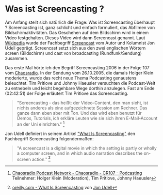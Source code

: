 # Was ist Screencasting ?

Am Anfang stellt sich natürlich die Frage: Was ist Screencasting überhaupt ? 
Screencasting ist, ganz schlicht und einfach formuliert, das Abfilmen von Bildschirmaktivitäten. 
Das Geschehen auf dem Bildschirm wird in einem Video festgehalten. Dieses Video wird dann Screencast genannt.
Laut [Wikipedia](https://de.wikipedia.org/) wurde der Fachbegriff [Screencast](https://de.wikipedia.org/wiki/Screencast)
vom Autor und Kolumnist Jon Udell geprägt. Screencast setzt sich aus den zwei englischen Wörtern screen (Bildschirm) und cast von broadcasting (Rundfunk/Sendung) zusammen.
 
Das erste Mal hörte ich den Begriff Screencasting 2006 in der Folge 107 vom [Chaosradio](https://chaosradio.ccc.de/index.html).
In der Sendung vom 26.10.2005, die damals Holger Klein moderierte, wurde das recht neue Thema Podcasting genaustens
beleuchtet. Tim Pritlove und Johnny Haeusler versuchten die Podcast-Welt zu entnebeln und leicht begehbare Wege 
dorthin anzulegen. Fast am Ende (02:42:51) der Folge erläutert Tim Pritlove das Screencasting.

> "Screencasting - das heißt: der Video-Content, den man sieht, ist nichts anderes als eine aufgezeichnete Session am Rechner. Das ganze dann eben aber mit Ton. Und das wird eben benutzt für Demos, Tutorials, ich erkläre Leuten wie sie sich ihren E-Mail-Account an der Uni einrichten." [^1]

Jon Udell definiert in seinem Artikel ["What Is Screencasting"](http://archive.oreilly.com/pub/a/oreilly/digitalmedia/2005/11/16/what-is-screencasting.html) den Fachbegriff Screencasting folgendermaßen:

> "A screencast is a digital movie in which the setting is partly or wholly a computer screen, and in which audio narration describes the on-screen action." [^2] 

[^1]: [Chaosradio Podcast Network - Chaosradio - CR107 - Podcasting](https://chaosradio.ccc.de/cr107.html#t=2:42:51) Teilnehmer: Holger Klein (Moderation), Tim Pritlove, Johnny Haeusler

[^2]: [oreilly.com - What Is Screencasting](http://archive.oreilly.com/pub/a/oreilly/digitalmedia/2005/11/16/what-is-screencasting.html) von [Jon Udell](http://jonudell.net/)

